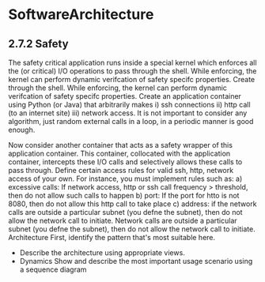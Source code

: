 # SoftwareArchitecture #

## 2.7.2 Safety ##
The safety critical application runs inside a special kernel which enforces all the (or critical) I/O operations to pass through the shell. While enforcing, the kernel can perform dynamic verifcation of safety specifc properties. Create through the shell. While enforcing, the kernel can perform dynamic verifcation of safety specifc properties. Create an application container using Python (or Java) that arbitrarily makes i) ssh connections ii) http call (to an internet site) iii) network access. It is not important to consider any algorithm, just random external calls in a loop, in a periodic manner is good enough.

Now consider another container that acts as a safety wrapper of this application container. This container, collocated with the application container, intercepts these I/O calls and selectively allows these calls to pass through. Define certain access rules for valid ssh, http, network access of your own. For instance, you must implement rules such as: a) excessive calls: If network access, http or ssh call frequency > threshold, then do not allow such calls to happen b) port: If the port for htto is not 8080, then do not allow this http call to take place c) address: if the network calls are outside a particular subnet (you defne the subnet), then do not allow the network call to initiate. Network calls are outside a particular subnet (you defne the subnet), then do not allow the network call to initiate. Architecture First, identify the pattern that's most suitable here. 

* Describe the architecture using appropriate views.
* Dynamics Show and describe the most important usage scenario using a sequence diagram
